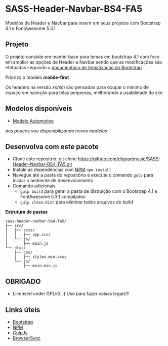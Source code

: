 SASS-Header-Navbar-BS4-FA5
===

Modelos de Header e Navbar para inserir em seus projetos com Bootstrap 4.1 e FontAwesome 5.3.1

Projeto
---

O projeto consiste em manter base para temas em bootstrap 4.1 com foco em ampliar as opções de Header e Navbar sendo que as modificações são efetuadas seguindo a [documentaço de tematização do Bootstrap](https://getbootstrap.com/docs/4.1/getting-started/theming/)

Priorizo o modelo **mobile-first**

Os headers na versão *xs/sm* são pensados para ocupar o mínimo de espaço em naveção para telas pequenas, melhorando a usabilidade do site


Modelos disponíveis
---
* [Modelo Automotivo](https://digoartmusic.github.io/SASS-Header-Navbar-BS4-FA5/dist/header-autodrive.html)

*aos poucos vou disponibilizando novos modelos*


Desenvolva com este pacote
---

* Clone este repositrio: git clone https://github.com/digoartmusic/SASS-Header-Navbar-BS4-FA5.git
* Instale as dependências com [NPM](https://www.npmjs.com/?target=_blank) `npm install`
* Navegue até a pasta do repositório e execute o comando `gulp` para iniciar o ambiente de desenvolvimento
* Comando adicionais
  * `gulp build` para gerar a pasta de distruição com o Bootstrap 4.1 e FontAwesome 5.3.1 compilados
  * `gulp clean:dist` para eliminar todos arquivos do build


**Estrutura de pastas**
```
sass-header-navbar-bs4-fa5/
├── src/
│   ├── scss/
│   │   ├── app.scss
│   └── js/
│       ├── main.js
└── dist/
    ├── css/
    │   ├── styles.min.scss
    └── js/
        ├── main.min.js
```

OBRIGADO
---

* Licensed under GPLv3. :) Use para fazer coisas legais!!!

Links úteis
---

* [Bootstrap](https://getbootstrap.com/docs/4.1/getting-started/introduction/)
* [NPM](https://www.npmjs.com/)
* [GulpJs](https://gulpjs.com/)
* [BrowserSync](https://browsersync.io/docs/)


